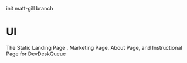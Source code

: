 init matt-gill branch

# UI
The Static Landing Page , Marketing Page, About Page, and Instructional Page for DevDeskQueue
